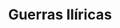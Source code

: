 ﻿---
title: "Guerras Ilíricas"
permalink: periodes_50.html
layout: periode
dataInici: -229
dataFi: -219
sidebar: periodes
pares:
  - 8:
    title: "República romana"
    dataInici: "(-509)"
    dataFi: "(-27)"

fills:
  - 44:
    title: "Primera Guerra Ilírica"
    dataInici: "(-229)"
    dataFi: "(-228)"

  - 45:
    title: "Segunda Guerra Ilírica"
    dataInici: "(-220)"
    dataFi: "(-219)"

jocsPrincipals:
jocsEscenaris:
jocsEpoca:
jocsEpocaEscenaris:
---
